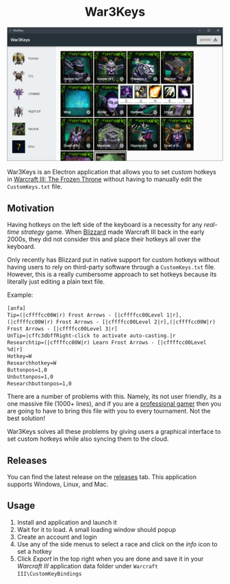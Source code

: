<div align="center">
    <h1>
      War3Keys
    </h1>
    <img src="app_screenshot.png" alt="screenshot">
</div>

War3Keys is an Electron application that allows you to set *custom* hotkeys in [Warcraft III: The Frozen Throne](https://en.wikipedia.org/wiki/Warcraft_III:_The_Frozen_Throne) without having to manually edit the `CustomKeys.txt` file.

## Motivation
Having hotkeys on the left side of the keyboard is a necessity for any *real-time strategy* game. When [Blizzard](https://en.wikipedia.org/wiki/Blizzard_Entertainment) made Warcraft III back in the early 2000s, they did not consider this and place their hotkeys all over the keyboard.

Only recently has Blizzard put in native support for custom hotkeys without having users to rely on third-party software through a `CustomKeys.txt` file. However, this is a really cumbersome approach to set hotkeys because its literally just editing a plain text file.

Example:
```
[anfa]
Tip=(|cffffcc00W|r) Frost Arrows - [|cffffcc00Level 1|r],(|cffffcc00W|r) Frost Arrows - [|cffffcc00Level 2|r],(|cffffcc00W|r) Frost Arrows - [|cffffcc00Level 3|r]
UnTip=|cffc3dbffRight-click to activate auto-casting.|r
Researchtip=(|cffffcc00W|r) Learn Frost Arrows - [|cffffcc00Level %d|r]
Hotkey=W
Researchhotkey=W
Buttonpos=1,0
Unbuttonpos=1,0
Researchbuttonpos=1,0
```

There are a number of problems with this. Namely, its not user friendly, its a one massive file (1000+ lines), and if you are a [professional gamer](https://en.wikipedia.org/wiki/List_of_eSports_players) then you are going to have to bring this file with you to every tournament. Not the best solution!

War3Keys solves all these problems by giving users a graphical interface to set custom hotkeys while also syncing them to the cloud.

## Releases
You can find the latest release on the [releases](https://github.com/drdgvhbh/War3Keys/releases) tab. This application supports Windows, Linux, and Mac.

## Usage

1. Install and application and launch it
2. Wait for it to load. A small loading window should popup
3. Create an account and login
4. Use any of the side menus to select a race and click on the *info* icon to set a hotkey
5. Click *Export* in the top right when you are done and save it in your *Warcraft III* application data folder under `Warcraft III\CustomKeyBindings`
